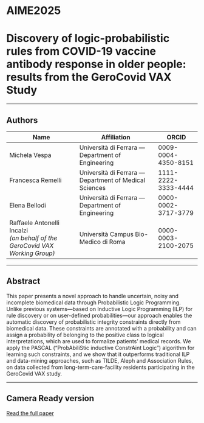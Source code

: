 # AIME2025

# Discovery of logic-probabilistic rules from COVID-19 vaccine antibody response in older people: results from the GeroCovid VAX Study

---

## Authors
| Name | Affiliation | ORCID |
|------|-------------|-------|
| Michela Vespa | Università di Ferrara — Department of Engineering | 0009-0004-4350-8151 |
| Francesca Remelli | Università di Ferrara — Department of Medical Sciences | 1111-2222-3333-4444 |
| Elena Bellodi | Università di Ferrara — Department of Engineering | 0000-0002-3717-3779 |
| Raffaele Antonelli Incalzi <br>*(on behalf of the GeroCovid VAX Working Group)* | Università Campus Bio-Medico di Roma | 0000-0003-2100-2075 | :contentReference[oaicite:0]{index=0}:contentReference[oaicite:1]{index=1}

---

## Abstract
This paper presents a novel approach to handle uncertain, noisy and incomplete biomedical data through Probabilistic Logic Programming. Unlike previous systems—based on Inductive Logic Programming (ILP) for rule discovery or on user-defined probabilities—our approach enables the automatic discovery of probabilistic integrity constraints directly from biomedical data. These constraints are annotated with a probability and can assign a probability of belonging to the positive class to logical interpretations, which are used to formalize patients’ medical records. We apply the PASCAL (“ProbAbiliStic inductive ConstrAint Logic”) algorithm for learning such constraints, and we show that it outperforms traditional ILP and data-mining approaches, such as TILDE, Aleph and Association Rules, on data collected from long-term-care-facility residents participating in the GeroCovid VAX study. 

---

## Camera Ready version
[Read the full paper](AIME2025_sub95.pdf)
